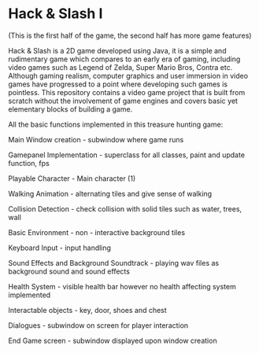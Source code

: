 # Hack & Slash I

(This is the first half of the game, the second half has more game features)

Hack & Slash is a 2D game developed using Java, it is a simple and rudimentary game which compares 
to an early era of gaming, including video games such as Legend of Zelda, Super Mario Bros, Contra etc. 
Although gaming realism, computer graphics and user immersion in video games have progressed to a point 
where developing such games is pointless. This repository contains a video game project that is built 
from scratch without the involvement of game engines and covers basic yet elementary blocks of building
a game.


 
All the basic functions implemented in this treasure hunting game:

Main Window creation - subwindow where game runs

Gamepanel Implementation - superclass for all classes, paint and update function, fps 

Playable Character - Main character (1)

Walking Animation - alternating tiles and give sense of walking

Collision Detection - check collision with solid tiles such as water, trees, wall

Basic Environment - non - interactive background tiles

Keyboard Input - input handling

Sound Effects and Background Soundtrack - playing wav files as background sound and sound effects

Health System - visible health bar however no health affecting system implemented

Interactable objects - key, door, shoes and chest

Dialogues - subwindow on screen for player interaction

End Game screen - subwindow displayed upon window creation
